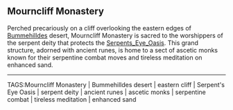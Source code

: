 ## Mourncliff Monastery

Perched precariously on a cliff overlooking the eastern edges of [Bummehilldes](Bummehilldes.md) desert, Mourncliff Monastery is sacred to the worshippers of the serpent deity that protects the [Serpents_Eye_Oasis](Serpents_Eye_Oasis.md). This grand structure, adorned with ancient runes, is home to a sect of ascetic monks known for their serpentine combat moves and tireless meditation on enhanced sand.



---

TAGS:Mourncliff Monastery | Bummehilldes desert | eastern cliff | Serpent's Eye Oasis | serpent deity | ancient runes | ascetic monks | serpentine combat | tireless meditation | enhanced sand
